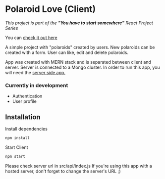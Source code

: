 # Polaroid Love (Client) 

_This project is part of the **"You have to start somewhere"** React Project Series_

You can [check it out here](https://polaroid-love.netlify.app/)

A simple project with "polaroids" created by users.
New polaroids can be created with a form.
User can like, edit and delete polaroids.

App was created with MERN stack and is separated between client and server.
Server is connected to a Mongo cluster.
In order to run this app, you will need the [server side app.](https://github.com/Hans010/polaroid-love-server.git)

### Currently in development
- Authentication
- User profile

## Installation

Install dependencies
```sh
npm install
```

Start Client
```sh
npm start
```
Please check server url in src/api/index.js
If you're using this app with a hosted server, don't forget to change the server's URL ;) 

